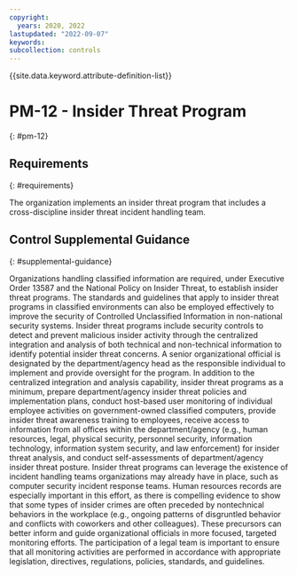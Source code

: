 ```yaml
---
copyright:
  years: 2020, 2022
lastupdated: "2022-09-07"
keywords: 
subcollection: controls
---
```



{{site.data.keyword.attribute-definition-list}}


# PM-12 - Insider Threat Program
{: #pm-12}

## Requirements
{: #requirements}

The organization implements an insider threat program that includes a cross-discipline insider threat incident handling team.

## Control Supplemental Guidance
{: #supplemental-guidance}

Organizations handling classified information are required, under Executive Order 13587 and the National Policy on Insider Threat, to establish insider threat programs. The standards and guidelines that apply to insider threat programs in classified environments can also be employed effectively to improve the security of Controlled Unclassified Information in non-national security systems. Insider threat programs include security controls to detect and prevent malicious insider activity through the centralized integration and analysis of both technical and non-technical information to identify potential insider threat concerns. A senior organizational official is designated by the department/agency head as the responsible individual to implement and provide oversight for the program. In addition to the centralized integration and analysis capability, insider threat programs as a minimum, prepare department/agency insider threat policies and implementation plans, conduct host-based user monitoring of individual employee activities on government-owned classified computers, provide insider threat awareness training to employees, receive access to information from all offices within the department/agency (e.g., human resources, legal, physical security, personnel security, information technology, information system security, and law enforcement) for insider threat analysis, and conduct self-assessments of department/agency insider threat posture. Insider threat programs can leverage the existence of incident handling teams organizations may already have in place, such as computer security incident response teams. Human resources records are especially important in this effort, as there is compelling evidence to show that some types of insider crimes are often preceded by nontechnical behaviors in the workplace (e.g., ongoing patterns of disgruntled behavior and conflicts with coworkers and other colleagues). These precursors can better inform and guide organizational officials in more focused, targeted monitoring efforts. The participation of a legal team is important to ensure that all monitoring activities are performed in accordance with appropriate legislation, directives, regulations, policies, standards, and guidelines.



